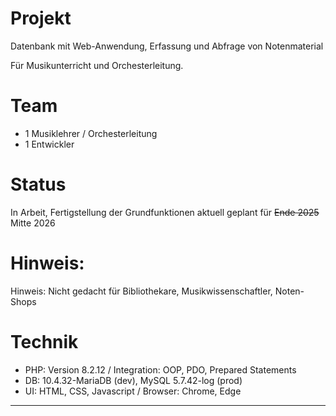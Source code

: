 ﻿
# Projekt
Datenbank mit Web-Anwendung, Erfassung und Abfrage von Notenmaterial

Für Musikunterricht und Orchesterleitung. 

# Team
 * 1 Musiklehrer / Orchesterleitung
 * 1 Entwickler

# Status
In Arbeit, Fertigstellung der Grundfunktionen aktuell geplant für ~~Ende 2025~~
Mitte 2026

# Hinweis: 
Hinweis: Nicht gedacht für Bibliothekare, Musikwissenschaftler, Noten-Shops


# Technik    
 * PHP: Version 8.2.12 / Integration: OOP, PDO, Prepared Statements
 * DB: 10.4.32-MariaDB (dev), MySQL 5.7.42-log (prod) 
 * UI: HTML, CSS, Javascript / Browser: Chrome, Edge




-----

